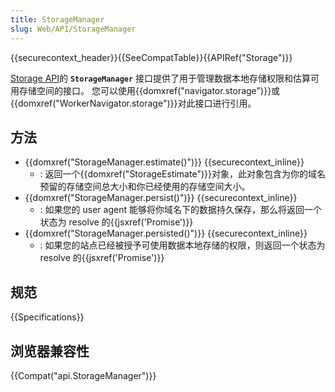 ```yaml
---
title: StorageManager
slug: Web/API/StorageManager
---
```


{{securecontext_header}}{{SeeCompatTable}}{{APIRef("Storage")}}

[Storage API](/zh-CN/docs/Web/API/Storage_API)的 **`StorageManager`** 接口提供了用于管理数据本地存储权限和估算可用存储空间的接口。 您可以使用{{domxref("navigator.storage")}}或{{domxref("WorkerNavigator.storage")}}对此接口进行引用。

## 方法

- {{domxref("StorageManager.estimate()")}} {{securecontext_inline}}
  - : 返回一个{{domxref("StorageEstimate")}}对象，此对象包含为你的域名预留的存储空间总大小和你已经使用的存储空间大小。
- {{domxref("StorageManager.persist()")}} {{securecontext_inline}}
  - : 如果您的 user agent 能够将你域名下的数据持久保存，那么将返回一个状态为 resolve 的{{jsxref('Promise')}}
- {{domxref("StorageManager.persisted()")}} {{securecontext_inline}}
  - : 如果您的站点已经被授予可使用数据本地存储的权限，则返回一个状态为 resolve 的{{jsxref('Promise')}}

## 规范

{{Specifications}}

## 浏览器兼容性

{{Compat("api.StorageManager")}}
